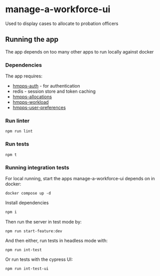 # manage-a-workforce-ui

Used to display cases to allocate to probation officers
## Running the app

The app depends on too many other apps to run locally against docker

### Dependencies

The app requires: 
* [hmpps-auth](https://github.com/ministryofjustice/hmpps-auth) - for authentication
* redis - session store and token caching
* [hmpps-allocations](https://github.com/ministryofjustice/hmpps-allocations)
* [hmpps-workload](https://github.com/ministryofjustice/hmpps-workload)
* [hmpps-user-preferences](https://github.com/ministryofjustice/hmpps-user-preferences)

### Run linter

`npm run lint`

### Run tests

`npm t`

### Running integration tests

For local running, start the apps manage-a-workforce-ui depends on in docker:

`docker compose up -d`

Install dependencies 
```sh
npm i 
```

Then run the server in test mode by:

`npm run start-feature:dev`

And then either, run tests in headless mode with:

`npm run int-test`
 
Or run tests with the cypress UI:

`npm run int-test-ui`
